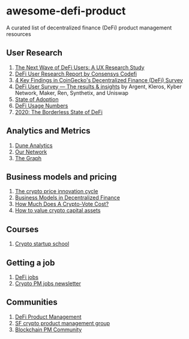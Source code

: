 # awesome-defi-product
A curated list of decentralized finance (DeFi) product management resources 

## User Research 
1. [The Next Wave of DeFi Users: A UX Research Study](https://medium.com/usegossamer/the-next-wave-of-defi-users-a-ux-research-study-f20f180c23a1)
2. [DeFi User Research Report by Consensys Codefi](https://pages.consensys.net/codefi-def-user-research-report)
3. [4 Key Findings in CoinGecko's Decentralized Finance (DeFi) Survey](https://www.coingecko.com/buzz/defi-survey)
4. [DeFi User Survey — The results & insights](https://medium.com/dexdotblue/defi-usage-survey-the-results-insights-b3481275019b) by Argent, Kleros, Kyber Network, Maker, Ren, Synthetix, and Uniswap
5. [State of Adoption](https://www.stateofcrypto.report/)
6. [DeFi Usage Numbers](https://thecontrol.co/defi-usage-numbers-7e5e2cd5ab2e)
7. [2020: The Borderless State of DeFi](https://research.binance.com/analysis/2020-borderless-state-of-defi)

## Analytics and Metrics
1. [Dune Analytics](https://www.duneanalytics.com/)
2. [Our Network](https://ournetwork.substack.com)
3. [The Graph](https://thegraph.com/)

## Business models and pricing
1. [The crypto price innovation cycle](https://a16z.com/2020/05/15/the-crypto-price-innovation-cycle/)
2. [Business Models in Decentralized Finance](https://medium.com/coinmonks/business-models-in-decentralized-finance-d71604476825)
3. [How Much Does A Crypto-Vote Cost?](https://www.placeholder.vc/blog/2020/1/7/how-much-does-a-crypto-vote-cost)
4. [How to value crypto capital assets](https://bankless.substack.com/p/how-to-value-crypto-capital-assets)

## Courses
1. [Crypto startup school](https://a16z.com/crypto-startup-school/)

## Getting a job
1. [DeFi jobs](https://www.defi.jobs/)
2. [Crypto PM jobs newsletter](https://blockchainpm.substack.com/)

## Communities
1. [DeFi Product Management](https://t.me/defiproduct)
2. [SF crypto product management group](https://www.eventbrite.com/e/sf-crypto-product-manager-group-good-product-management-in-turbulent-times-defi-with-swapnet-tickets-99299754238)
3. [Blockchain PM Community](https://t.me/BlockchainPMCommunity)

